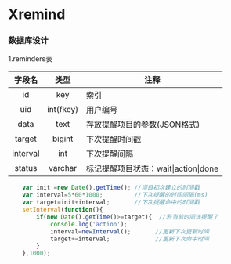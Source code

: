 # Xremind

### 数据库设计
1.reminders表

字段名	|类型	|注释
:------:|:-----:|--------------------------------
id		|key	|索引
uid		|int(fkey) |用户编号
data	|text	|存放提醒项目的参数(JSON格式)
target	|bigint	|下次提醒时间戳
interval|int 	|下次提醒间隔
status	|varchar|标记提醒项目状态：wait\|action\|done


```javascript  
    var init =new Date().getTime(); //项目初次建立的时间戳
    var interval=5*60*1000;         //下次提醒的时间间隔(ms)
    var target=init+interval;       //下次提醒命中的时间戳
    setInterval(function(){
        if(new Date().getTime()>=target){  //若当前时间该提醒了
            console.log('action');
            interval=newInterval();       //更新下次更新时间
            target+=interval;		      //更新下次命中时间
        }
    },1000);
```
